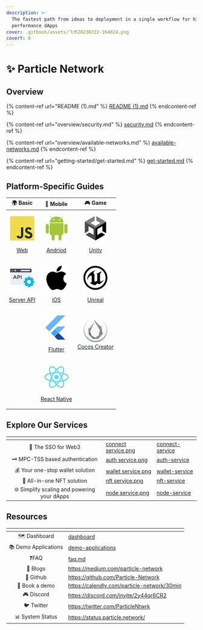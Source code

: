 ```yaml
---
description: >-
  The fastest path from ideas to deployment in a single workflow for high
  performance dApps
cover: .gitbook/assets/飞书20230222-164024.png
coverY: 0
---
```


# ✨ Particle Network

## Overview

{% content-ref url="README (1).md" %}
[README (1).md](<README (1).md>)
{% endcontent-ref %}

{% content-ref url="overview/security.md" %}
[security.md](overview/security.md)
{% endcontent-ref %}

{% content-ref url="overview/available-networks.md" %}
[available-networks.md](overview/available-networks.md)
{% endcontent-ref %}

{% content-ref url="getting-started/get-started.md" %}
[get-started.md](getting-started/get-started.md)
{% endcontent-ref %}

## Platform-Specific Guides

|                                                                            🌍 Basic                                                                            |                                                                        📱 Mobile                                                                       |                                                                                                      🎮 Game                                                                                                     |
| :------------------------------------------------------------------------------------------------------------------------------------------------------------: | :----------------------------------------------------------------------------------------------------------------------------------------------------: | :--------------------------------------------------------------------------------------------------------------------------------------------------------------------------------------------------------------: |
| <p><img src=".gitbook/assets/JavaScript-logo (1).png" alt="" data-size="original"></p><p><a href="getting-started/platform-specific-guides/web.md">Web</a></p> |     <p><img src=".gitbook/assets/android-logo (1).png" alt=""></p><p><a href="getting-started/platform-specific-guides/andriod.md">Andriod</a></p>     |                                    <p><img src=".gitbook/assets/U-ea48bc1d-128 (1).png" alt=""></p><p><a href="getting-started/platform-specific-guides/unity/">Unity</a></p>                                    |
|      <p><img src=".gitbook/assets/926f6aaba773 (1).png" alt=""></p><p><a href="getting-started/platform-specific-guides/server-api.md">Server API</a></p>      |    <p><img src=".gitbook/assets/apple-logo-transparent (1).png" alt=""></p><p><a href="getting-started/platform-specific-guides/ios.md">iOS</a></p>    | <p><img src=".gitbook/assets/kisspng-unreal-tournament-unreal-engine-4-game-engine-marketplace-5ad659d01e4e40 (1).png" alt=""></p><p><a href="getting-started/platform-specific-guides/unreal.md">Unreal</a></p> |
|                                                                                                                                                                |      <p><img src=".gitbook/assets/flutter5786 (1).png" alt=""></p><p><a href="getting-started/platform-specific-guides/flutter.md">Flutter</a></p>     |                                        <p><img src=".gitbook/assets/cocos.png" alt=""><br><a href="getting-started/platform-specific-guides/cocos/">Cocos Creator</a></p>                                        |
|                                                                                                                                                                | <p><img src=".gitbook/assets/React-icon (1).png" alt=""></p><p><a href="getting-started/platform-specific-guides/react-native.md">React Native</a></p> |                                                                                                                                                                                                                  |

## Explore Our Services

<table data-view="cards"><thead><tr><th align="center"></th><th data-hidden data-card-cover data-type="files"></th><th data-hidden data-card-target data-type="content-ref"></th></tr></thead><tbody><tr><td align="center">🔌 The SSO for Web3</td><td><a href=".gitbook/assets/connect service.png">connect service.png</a></td><td><a href="developers/connect-service/">connect-service</a></td></tr><tr><td align="center">🗝 MPC-TSS based authentication</td><td><a href=".gitbook/assets/auth service.png">auth service.png</a></td><td><a href="developers/auth-service/">auth-service</a></td></tr><tr><td align="center">💰 Your one-stop wallet solution</td><td><a href=".gitbook/assets/wallet service.png">wallet service.png</a></td><td><a href="developers/wallet-service/">wallet-service</a></td></tr><tr><td align="center">💎 All-in-one NFT solution</td><td><a href=".gitbook/assets/nft service.png">nft service.png</a></td><td><a href="developers/nft-service/">nft-service</a></td></tr><tr><td align="center">🌐 Simplify scaling and powering your dApps</td><td><a href=".gitbook/assets/node service.png">node service.png</a></td><td><a href="developers/node-service/">node-service</a></td></tr></tbody></table>

## Resources

<table data-view="cards"><thead><tr><th align="center"></th><th data-hidden data-card-target data-type="content-ref"></th></tr></thead><tbody><tr><td align="center">🗺️ Dashboard</td><td><a href="getting-started/dashboard/">dashboard</a></td></tr><tr><td align="center">📚 Demo Applications</td><td><a href="developers/demo-applications/">demo-applications</a></td></tr><tr><td align="center">❓FAQ  </td><td><a href="developers/faq.md">faq.md</a></td></tr><tr><td align="center">📰 Blogs</td><td><a href="https://medium.com/particle-network">https://medium.com/particle-network</a></td></tr><tr><td align="center">🐙 Github</td><td><a href="https://github.com/Particle-Network">https://github.com/Particle-Network</a></td></tr><tr><td align="center">📅 Book a demo</td><td><a href="https://calendly.com/particle-network/30min">https://calendly.com/particle-network/30min</a></td></tr><tr><td align="center">🎮 Discord</td><td><a href="https://discord.com/invite/2y44qr6CR2">https://discord.com/invite/2y44qr6CR2</a></td></tr><tr><td align="center">🐦 Twitter</td><td><a href="https://twitter.com/ParticleNtwrk">https://twitter.com/ParticleNtwrk</a></td></tr><tr><td align="center">📊 System Status</td><td><a href="https://status.particle.network/">https://status.particle.network/</a></td></tr></tbody></table>
